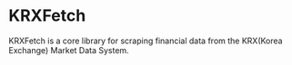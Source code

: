 # KRXFetch

KRXFetch is a core library for scraping financial data from the KRX(Korea Exchange) Market Data System.
